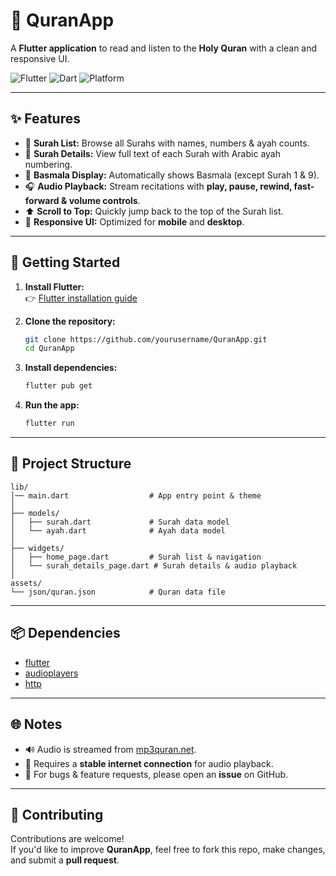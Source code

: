 # 📖 QuranApp

A **Flutter application** to read and listen to the **Holy Quran** with a clean and responsive UI.  

![Flutter](https://img.shields.io/badge/Flutter-02569B?style=for-the-badge&logo=flutter&logoColor=white)
![Dart](https://img.shields.io/badge/Dart-0175C2?style=for-the-badge&logo=dart&logoColor=white)
![Platform](https://img.shields.io/badge/Platform-Android%20%7C%20iOS%20%7C%20Web-success?style=for-the-badge)

---

## ✨ Features

- 📜 **Surah List:** Browse all Surahs with names, numbers & ayah counts.  
- 🕋 **Surah Details:** View full text of each Surah with Arabic ayah numbering.  
- 🕌 **Basmala Display:** Automatically shows Basmala (except Surah 1 & 9).  
- 🎧 **Audio Playback:** Stream recitations with **play, pause, rewind, fast-forward & volume controls**.  
- ⬆️ **Scroll to Top:** Quickly jump back to the top of the Surah list.  
- 📱 **Responsive UI:** Optimized for **mobile** and **desktop**.  

---

## 🚀 Getting Started

1. **Install Flutter:**  
   👉 [Flutter installation guide](https://docs.flutter.dev/get-started/install)

2. **Clone the repository:**
   ```bash
   git clone https://github.com/yourusername/QuranApp.git
   cd QuranApp
   ```

3. **Install dependencies:**
   ```bash
   flutter pub get
   ```

4. **Run the app:**
   ```bash
   flutter run
   ```

---

## 📂 Project Structure

```
lib/
│── main.dart                  # App entry point & theme
│
├── models/
│   ├── surah.dart             # Surah data model
│   └── ayah.dart              # Ayah data model
│
├── widgets/
│   ├── home_page.dart         # Surah list & navigation
│   └── surah_details_page.dart # Surah details & audio playback
│
assets/
└── json/quran.json            # Quran data file
```

---

## 📦 Dependencies

- [flutter](https://pub.dev/packages/flutter)  
- [audioplayers](https://pub.dev/packages/audioplayers)  
- [http](https://pub.dev/packages/http)  

---

## 🌐 Notes

- 🔊 Audio is streamed from [mp3quran.net](https://www.mp3quran.net/).  
- 📡 Requires a **stable internet connection** for audio playback.  
- 🐛 For bugs & feature requests, please open an **issue** on GitHub.  

---

## 🤲 Contributing

Contributions are welcome!  
If you'd like to improve **QuranApp**, feel free to fork this repo, make changes, and submit a **pull request**.  
